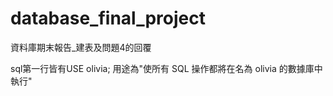 # database_final_project
資料庫期末報告_建表及問題4的回覆

sql第一行皆有USE olivia; 用途為"使所有 SQL 操作都將在名為 olivia 的數據庫中執行"
